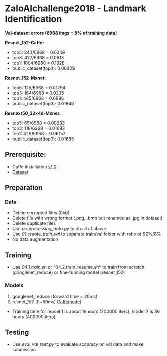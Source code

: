 # ZaloAIchallenge2018 - Landmark Identification
**Val-dataset errors (6968 imgs = 8% of training data)**

**Resnet_152-Caffe:**
+ top5: 243/6968  = 0.0349
+ top3: 427/6968  = 0.0613
+ top1: 1004/6968 = 0.1828
+ public_dataset(top3): 0.06429

**Resnet_152-Mxnet:**
+ top5: 125/6968  = 0.01794
+ top3: 164/6968  = 0.0235
+ top1: 485/6968 = 0.0696
+ public_dataset(top3): 0.01846

**Resnext50_32x4d-Mxnet:**
+ top5: 65/6968  = 0.00933
+ top3: 118/6968  = 0.01693
+ top1: 429/6968 = 0.06157
+ public_dataset(top3): 0.01665

## Prerequisite:
+ Caffe installation [v1.0](https://github.com/BVLC/caffe/releases/tag/1.0)
+ [Dataset](https://challenge.zalo.ai/portal/landmark/data) 

## Preparation
### Data
+ Delete corrupted files (0kb)
+ Delete file with wrong format (.png, .bmp but renamed as .jpg in dataset)
+ Delete duplicate files
+ Use *preprocessing_data.py* to do all of above
+ Use *01.create_train_val* to separate train/val folder with ratio of 92%/8%
+ No data augmentation

## Training
+ Use *04.1.train.sh* or "04.2.train_resume.sh* to train from scratch (googlenet_reduce) or fine-tunning model (resnet_152)
### Models
1) googlenet_reduce (forward time ~ 20ms)
2) resnet_152 (ft~60ms) [Caffemodel](https://drive.google.com/drive/u/0/folders/1PYXLmVz0jFPRdQwtm62pkZoUgm5T6Hzq)
+ Training time for model 1 is about 16hours (200000 iters), model 2 is 36 hours (400000 iters)

## Testing
+ Use *eval_val_test.py* to evaluate accuracy on val data and make submission
